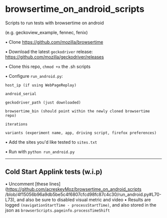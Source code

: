 # browsertime_on_android_scripts
Scripts to run tests with browsertime on android

(e.g. geckoview_example, fennec, fenix)


• Clone https://github.com/mozilla/browsertime

• Download the latest `geckodriver` release: https://github.com/mozilla/geckodriver/releases

• Clone this repo, `chmod +x` the .sh scripts

• Configure `run_android.py`:

    host_ip (if using WebPageReplay)
    
    android_serial
    
    geckodriver_path (just downloaded)
    
    browsertime_bin (should point within the newly cloned browsertime repo)
    
    iterations
    
    variants (experiment name, app, driving script, firefox preferences)

• Add the sites you'd like tested to `sites.txt`

• Run with `python run_android.py`

-----------------------

## Cold Start Applink tests (w.i.p)
• Uncomment [these lines](https://github.com/acreskeyMoz/browsertime_on_android_scripts
/blob/4f15056b96a9db5be5c4f6807cfcd98fc87c4c30/run_android.py#L70-L73), and also be sure to disabled visual metric and video
• Results are logged `(navigationStartTime - processStartTime)`, and also stored in the json as `browserScripts.pageinfo.processTimeShift`
